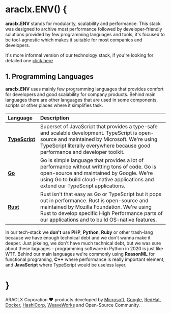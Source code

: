 # araclx.ENV() {

**araclx.ENV** stands for modularity, scalability and performance. This stack was designed to archive most performance followed by developer-friendly solutions provided by few programming languages and tools, it's focused to be tool-agnostic which makes it suitable for most companies and developers.

It's more informal version of our technology stack, if you're looking for detailed one [click here](./pages/beta.md)

## 1. Programming Languages

**araclx.ENV** uses mainly few programming languages that provides comfort for developers and good scalability for company products. Behind main languages there are other languages that are used in some components, scripts or other places where it simplifies task.

| Language                                          | Description                                                                                                                                                                                                                                         |
| :------------------------------------------------ | :-------------------------------------------------------------------------------------------------------------------------------------------------------------------------------------------------------------------------------------------------- |
| [**TypeScript**](https://www.typescriptlang.org/) | Superset of JavaScript that provides a type-safe and scalable development. TypeScript is open-source and maintained by Microsoft. We're using TypeScript literally everywhere because good performance and developer toolkit.                       |
| [**Go**](https://golang.org/)                     | Go is simple language that provides a lot of performance without writting tons of code. Go is open-source and maintained by Google. We're using Go to build cloud-native applications and extend our TypeScript applications.                       |
| [**Rust**]()                                      | Rust isn't that easy as Go or TypeScript but it pops out in performance. Rust is open-source and maintained by Mozilla Foundation. We're using Rust to develop specific High Performance parts of our applications and to build OS-native features. |

In our tech-stack we **don't** use **PHP**, **Python**, **Ruby** or other trash-lang because we have enough technical debt and we don't wanna make it deeper. Just jokeing, we don't have much technical debt, but we was sure about these laguages - programming software in Python in 2020 is just like WTF. Behind our main languages we're commonly using **ReasonML** for functional programing, **C++** where performance is really important element, and **JavaScript** where TypeScript would be useless layer.

# }

ARACLX Coporation ❤️ products developed by [Microsoft](https://microsoft.com), [Google](https://google.com), [RedHat](), [Docker](https://docker.com), [HashiCorp](), [WeaveWorks]() and Open-Source Community.
